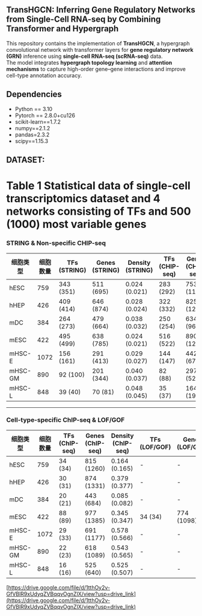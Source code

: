 ## TransHGCN: Inferring Gene Regulatory Networks from Single-Cell RNA-seq by Combining Transformer and Hypergraph
This repository contains the implementation of **TransHGCN**, a hypergraph convolutional network with transformer layers for **gene regulatory network (GRN)** inference using **single-cell RNA-seq (scRNA-seq)** data.  
The model integrates **hypergraph topology learning** and **attention mechanisms** to capture high-order gene–gene interactions and improve cell-type annotation accuracy.

## Dependencies

- Python == 3.10 
- Pytorch == 2.8.0+cu126
- scikit-learn==1.7.2
- numpy==2.1.2
- pandas=2.3.2
- scipy==1.15.3


## DATASET:
# Table 1 Statistical data of single-cell transcriptomics dataset and 4 networks consisting of TFs and 500 (1000) most variable genes

### STRING & Non-specific CHIP-seq

| 细胞类型   | 细胞数量 | TFs (STRING) | Genes (STRING) | Density (STRING) | TFs (CHIP-seq) | Genes (CHIP-seq) | Density (CHIP-seq) |
|------------|----------|--------------|----------------|------------------|----------------|------------------|---------------------|
| hESC       | 759      | 343 (351)    | 511 (695)      | 0.024 (0.021)    | 283 (292)      | 753 (1138)       | 0.016 (0.014)       |
| hHEP       | 426      | 409 (414)    | 646 (874)      | 0.028 (0.024)    | 322 (332)      | 825 (1217)       | 0.015 (0.013)       |
| mDC        | 384      | 264 (273)    | 479 (664)      | 0.038 (0.032)    | 250 (254)      | 634 (969)        | 0.019 (0.016)       |
| mESC       | 422      | 495 (499)    | 638 (785)      | 0.024 (0.021)    | 516 (522)      | 890 (1214)       | 0.015 (0.013)       |
| mHSC-E     | 1072     | 156 (161)    | 291 (413)      | 0.029 (0.027)    | 144 (147)      | 442 (674)        | 0.017 (0.013)       |
| mHSC-GM    | 890      | 92 (100)     | 201 (344)      | 0.040 (0.037)    | 82 (88)        | 297 (526)        | 0.030 (0.029)       |
| mHSC-L     | 848      | 39 (40)      | 70 (81)        | 0.048 (0.045)    | 35 (37)        | 164 (192)        | 0.048 (0.043)       |

---

### Cell-type-specific ChIP-seq & LOF/GOF

| 细胞类型   | 细胞数量 | TFs (ChIP-seq) | Genes (ChIP-seq) | Density (ChIP-seq) | TFs (LOF/GOF) | Genes (LOF/GOF) | Density (LOF/GOF) |
|------------|----------|----------------|------------------|---------------------|----------------|-----------------|-------------------|
| hESC       | 759      | 34 (34)        | 815 (1260)       | 0.164 (0.165)       | -              | -               | -                 |
| hHEP       | 426      | 30 (31)        | 874 (1331)       | 0.379 (0.377)       | -              | -               | -                 |
| mDC        | 384      | 20 (21)        | 443 (684)        | 0.085 (0.082)       | -              | -               | -                 |
| mESC       | 422      | 88 (89)        | 977 (1385)       | 0.345 (0.347)       | 34 (34)        | 774 (1098)      | 0.158 (0.154)     |
| mHSC-E     | 1072     | 29 (33)        | 691 (1177)       | 0.578 (0.566)       | -              | -               | -                 |
| mHSC-GM    | 890      | 22 (23)        | 618 (1089)       | 0.543 (0.565)       | -              | -               | -                 |
| mHSC-L     | 848      | 16 (16)        | 525 (640)        | 0.525 (0.507)       | -              | -               | -                 |

[https://drive.google.com/file/d/1tthOy2v-GfVBlR9xUdyqZVBqqvOgnZlX/view?usp=drive_link](https://drive.google.com/file/d/1tthOy2v-GfVBlR9xUdyqZVBqqvOgnZlX/view?usp=drive_link)
